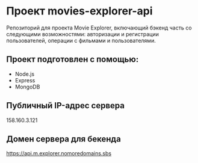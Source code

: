 # Проект movies-explorer-api
Репозиторий для проекта Movie Explorer, включающий бэкенд часть со следующими возможностями: авторизации и регистрации пользователей, операции с фильмами и пользователями.

## Проект подготовлен с помощью:
* Node.js
* Express
* MongoDB 

## Публичный IP-адрес сервера
158.160.3.121

## Домен сервера для бекенда  
https://api.m.explorer.nomoredomains.sbs

